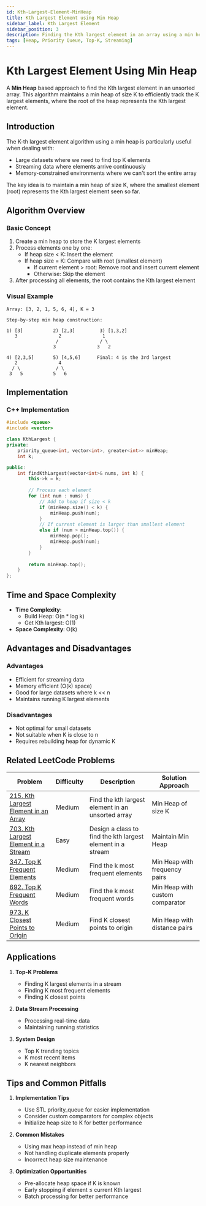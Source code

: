 ```yaml
---
id: Kth-Largest-Element-MinHeap
title: Kth Largest Element using Min Heap
sidebar_label: Kth Largest Element
sidebar_position: 3
description: Finding the Kth largest element in an array using a min heap data structure, commonly used in streaming and top-K problems.
tags: [Heap, Priority Queue, Top-K, Streaming]
---
```


# Kth Largest Element Using Min Heap

A **Min Heap** based approach to find the Kth largest element in an unsorted array. This algorithm maintains a min heap of size K to efficiently track the K largest elements, where the root of the heap represents the Kth largest element.

## Introduction

The K-th largest element algorithm using a min heap is particularly useful when dealing with:
- Large datasets where we need to find top K elements
- Streaming data where elements arrive continuously
- Memory-constrained environments where we can't sort the entire array

The key idea is to maintain a min heap of size K, where the smallest element (root) represents the Kth largest element seen so far.

## Algorithm Overview

### Basic Concept

1. Create a min heap to store the K largest elements
2. Process elements one by one:
   - If heap size < K: Insert the element
   - If heap size = K: Compare with root (smallest element)
     - If current element > root: Remove root and insert current element
     - Otherwise: Skip the element
3. After processing all elements, the root contains the Kth largest element

### Visual Example
```
Array: [3, 2, 1, 5, 6, 4], K = 3

Step-by-step min heap construction:

1) [3]           2) [2,3]         3) [1,3,2]
   3               2               1
                  /               / \
                 3               3   2

4) [2,3,5]       5) [4,5,6]      Final: 4 is the 3rd largest
   2               4
  / \             / \
 3   5           5   6
```

## Implementation

### C++ Implementation
```cpp
#include <queue>
#include <vector>

class KthLargest {
private:
    priority_queue<int, vector<int>, greater<int>> minHeap;
    int k;

public:
    int findKthLargest(vector<int>& nums, int k) {
        this->k = k;
        
        // Process each element
        for (int num : nums) {
            // Add to heap if size < k
            if (minHeap.size() < k) {
                minHeap.push(num);
            }
            // If current element is larger than smallest element
            else if (num > minHeap.top()) {
                minHeap.pop();
                minHeap.push(num);
            }
        }
        
        return minHeap.top();
    }
};
```

## Time and Space Complexity

- **Time Complexity**: 
  - Build Heap: O(n * log k)
  - Get Kth largest: O(1)
- **Space Complexity**: O(k)

## Advantages and Disadvantages

### Advantages
- Efficient for streaming data
- Memory efficient (O(k) space)
- Good for large datasets where k << n
- Maintains running K largest elements

### Disadvantages
- Not optimal for small datasets
- Not suitable when K is close to n
- Requires rebuilding heap for dynamic K

## Related LeetCode Problems

| Problem | Difficulty | Description | Solution Approach |
|---------|------------|-------------|------------------|
| [215. Kth Largest Element in an Array](https://leetcode.com/problems/kth-largest-element-in-an-array/) | Medium | Find the kth largest element in an unsorted array | Min Heap of size K |
| [703. Kth Largest Element in a Stream](https://leetcode.com/problems/kth-largest-element-in-a-stream/) | Easy | Design a class to find the kth largest element in a stream | Maintain Min Heap |
| [347. Top K Frequent Elements](https://leetcode.com/problems/top-k-frequent-elements/) | Medium | Find the k most frequent elements | Min Heap with frequency pairs |
| [692. Top K Frequent Words](https://leetcode.com/problems/top-k-frequent-words/) | Medium | Find the k most frequent words | Min Heap with custom comparator |
| [973. K Closest Points to Origin](https://leetcode.com/problems/k-closest-points-to-origin/) | Medium | Find K closest points to origin | Min Heap with distance pairs |

## Applications

1. **Top-K Problems**
   - Finding K largest elements in a stream
   - Finding K most frequent elements
   - Finding K closest points

2. **Data Stream Processing**
   - Processing real-time data
   - Maintaining running statistics

3. **System Design**
   - Top K trending topics
   - K most recent items
   - K nearest neighbors

## Tips and Common Pitfalls

1. **Implementation Tips**
   - Use STL priority_queue for easier implementation
   - Consider custom comparators for complex objects
   - Initialize heap size to K for better performance

2. **Common Mistakes**
   - Using max heap instead of min heap
   - Not handling duplicate elements properly
   - Incorrect heap size maintenance

3. **Optimization Opportunities**
   - Pre-allocate heap space if K is known
   - Early stopping if element ≤ current Kth largest
   - Batch processing for better performance